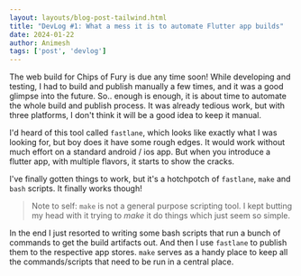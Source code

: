 ```yaml
---
layout: layouts/blog-post-tailwind.html
title: "DevLog #1: What a mess it is to automate Flutter app builds"
date: 2024-01-22
author: Animesh
tags: ['post', 'devlog']
---
```

The web build for Chips of Fury is due any time soon! While developing and testing, I had to build and publish manually 
a few times, and it was a good glimpse into the future. So.. enough is enough, it is about time to automate the whole 
build and publish process. It was already tedious work, but with three platforms, I don't think it will be a good idea
to keep it manual.

I'd heard of this tool called `fastlane`, which looks like exactly what I was looking for, but boy does it have some rough
edges. It would work without much effort on a standard android / ios app. But when you introduce a flutter app, with 
multiple flavors, it starts to show the cracks.

I've finally gotten things to work, but it's a hotchpotch of `fastlane`, `make` and `bash` scripts. It finally works 
though!

> Note to self:
> `make` is not a general purpose scripting tool. I kept butting my head with it trying to _make_ it do things which 
just seem so simple.

In the end I just resorted to writing some bash scripts that run a bunch of commands to get the build artifacts out. 
And then I use `fastlane` to publish them to the respective app stores. `make` serves as a handy place to keep all
the commands/scripts that need to be run in a central place. 

